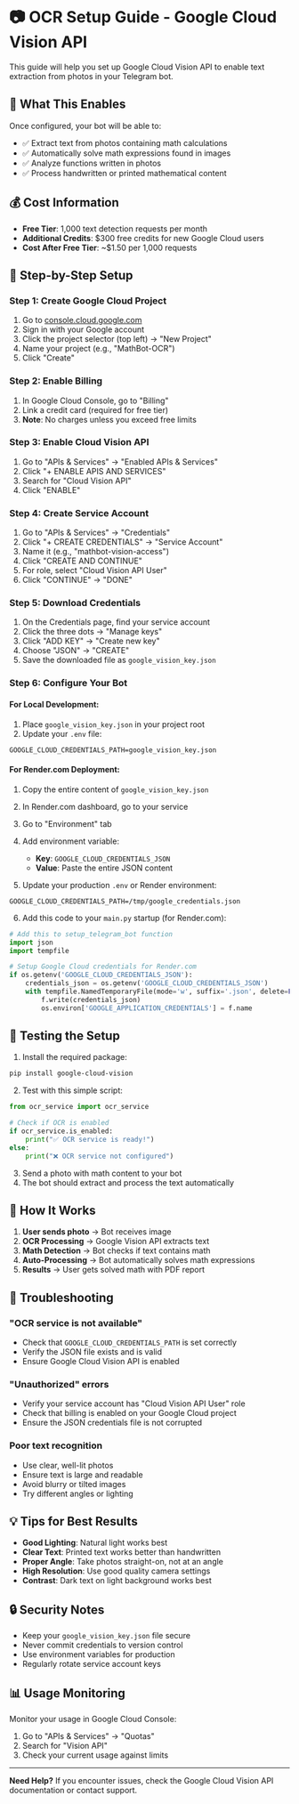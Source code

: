 # 📷 OCR Setup Guide - Google Cloud Vision API

This guide will help you set up Google Cloud Vision API to enable text extraction from photos in your Telegram bot.

## 🎯 What This Enables

Once configured, your bot will be able to:
- ✅ Extract text from photos containing math calculations
- ✅ Automatically solve math expressions found in images
- ✅ Analyze functions written in photos
- ✅ Process handwritten or printed mathematical content

## 💰 Cost Information

- **Free Tier**: 1,000 text detection requests per month
- **Additional Credits**: $300 free credits for new Google Cloud users
- **Cost After Free Tier**: ~$1.50 per 1,000 requests

## 🚀 Step-by-Step Setup

### Step 1: Create Google Cloud Project

1. Go to [console.cloud.google.com](https://console.cloud.google.com)
2. Sign in with your Google account
3. Click the project selector (top left) → "New Project"
4. Name your project (e.g., "MathBot-OCR")
5. Click "Create"

### Step 2: Enable Billing

1. In Google Cloud Console, go to "Billing"
2. Link a credit card (required for free tier)
3. **Note**: No charges unless you exceed free limits

### Step 3: Enable Cloud Vision API

1. Go to "APIs & Services" → "Enabled APIs & Services"
2. Click "+ ENABLE APIS AND SERVICES"
3. Search for "Cloud Vision API"
4. Click "ENABLE"

### Step 4: Create Service Account

1. Go to "APIs & Services" → "Credentials"
2. Click "+ CREATE CREDENTIALS" → "Service Account"
3. Name it (e.g., "mathbot-vision-access")
4. Click "CREATE AND CONTINUE"
5. For role, select "Cloud Vision API User"
6. Click "CONTINUE" → "DONE"

### Step 5: Download Credentials

1. On the Credentials page, find your service account
2. Click the three dots → "Manage keys"
3. Click "ADD KEY" → "Create new key"
4. Choose "JSON" → "CREATE"
5. Save the downloaded file as `google_vision_key.json`

### Step 6: Configure Your Bot

#### For Local Development:

1. Place `google_vision_key.json` in your project root
2. Update your `.env` file:
```
GOOGLE_CLOUD_CREDENTIALS_PATH=google_vision_key.json
```

#### For Render.com Deployment:

1. Copy the entire content of `google_vision_key.json`
2. In Render.com dashboard, go to your service
3. Go to "Environment" tab
4. Add environment variable:
   - **Key**: `GOOGLE_CLOUD_CREDENTIALS_JSON`
   - **Value**: Paste the entire JSON content

5. Update your production `.env` or Render environment:
```
GOOGLE_CLOUD_CREDENTIALS_PATH=/tmp/google_credentials.json
```

6. Add this code to your `main.py` startup (for Render.com):
```python
# Add this to setup_telegram_bot function
import json
import tempfile

# Setup Google Cloud credentials for Render.com
if os.getenv('GOOGLE_CLOUD_CREDENTIALS_JSON'):
    credentials_json = os.getenv('GOOGLE_CLOUD_CREDENTIALS_JSON')
    with tempfile.NamedTemporaryFile(mode='w', suffix='.json', delete=False) as f:
        f.write(credentials_json)
        os.environ['GOOGLE_APPLICATION_CREDENTIALS'] = f.name
```

## 🧪 Testing the Setup

1. Install the required package:
```bash
pip install google-cloud-vision
```

2. Test with this simple script:
```python
from ocr_service import ocr_service

# Check if OCR is enabled
if ocr_service.is_enabled:
    print("✅ OCR service is ready!")
else:
    print("❌ OCR service not configured")
```

3. Send a photo with math content to your bot
4. The bot should extract and process the text automatically

## 📱 How It Works

1. **User sends photo** → Bot receives image
2. **OCR Processing** → Google Vision API extracts text
3. **Math Detection** → Bot checks if text contains math
4. **Auto-Processing** → Bot automatically solves math expressions
5. **Results** → User gets solved math with PDF report

## 🔧 Troubleshooting

### "OCR service is not available"
- Check that `GOOGLE_CLOUD_CREDENTIALS_PATH` is set correctly
- Verify the JSON file exists and is valid
- Ensure Google Cloud Vision API is enabled

### "Unauthorized" errors
- Verify your service account has "Cloud Vision API User" role
- Check that billing is enabled on your Google Cloud project
- Ensure the JSON credentials file is not corrupted

### Poor text recognition
- Use clear, well-lit photos
- Ensure text is large and readable
- Avoid blurry or tilted images
- Try different angles or lighting

## 💡 Tips for Best Results

- **Good Lighting**: Natural light works best
- **Clear Text**: Printed text works better than handwritten
- **Proper Angle**: Take photos straight-on, not at an angle
- **High Resolution**: Use good quality camera settings
- **Contrast**: Dark text on light background works best

## 🔒 Security Notes

- Keep your `google_vision_key.json` file secure
- Never commit credentials to version control
- Use environment variables for production
- Regularly rotate service account keys

## 📊 Usage Monitoring

Monitor your usage in Google Cloud Console:
1. Go to "APIs & Services" → "Quotas"
2. Search for "Vision API"
3. Check your current usage against limits

---

**Need Help?** If you encounter issues, check the Google Cloud Vision API documentation or contact support.
